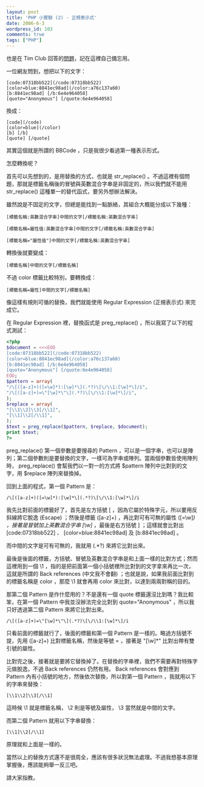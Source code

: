 ```yaml
---
layout: post
title: 'PHP 小實驗 (2) - 正規表示式'
date: 2006-6-3
wordpress_id: 103
comments: true
tags: ["PHP"]
---
```


也是在 Tim Club 回答的[問題](http://timteam.org/?TIM=FORUM&FORUM=1&ShowDocument=14269)，記在這裡自己備忘用。

一位網友問到，想把以下的文字：

```
[code:07318bb522](/code:07318bb522)
[color=blue:8841ec98ad](/color:a76c137a60)
[b:8841ec98ad] [/b:6e4e964058]
[quote="Anonymous"] [/quote:6e4e964058]

```

換成：

```
[code](/code)
[color=blue](/color)
[b] [/b]
[quote] [/quote]

```

其實這個就是所謂的 BBCode ，只是我很少看過第一種表示形式。

怎麼轉換呢？

<!--more-->

首先可以先想到的，是用替換的方式，也就是 str_replace() 。不過這裡有個問題，那就是標籤名稱後的冒號與英數混合字串是非固定的，所以我們就不能用 str_replace() 這種單一的替代函式，要另外想辦法解決。

雖然說是不固定的文字，但總是能找到一點脈絡，其組合大概能分成以下幾種：

```
[標籤名稱:英數混合字串]中間的文字[/標籤名稱:英數混合字串]

```

```
[標籤名稱=屬性值:英數混合字串]中間的文字[/標籤名稱:英數混合字串]

```

```
[標籤名稱="屬性值"]中間的文字[/標籤名稱:英數混合字串]

```

轉換後就要變成：

```
[標籤名稱]中間的文字[/標籤名稱]

```

不過 color 標籤比較特別，要轉換成：

```
[標籤名稱=屬性]中間的文字[/標籤名稱]

```

像這樣有規則可循的替換，我們就能使用 <span id="pageTitle">Regular Expression</span> (正規表示式) 來完成它。

在 <span id="pageTitle">Regular Expression</span> 裡，替換函式是 preg_replace() ，所以我寫了以下的程式測試：

```php
<?php
$document = <<<EOD
[code:07318bb522](/code:07318bb522)
[color=blue:8841ec98ad](/color:a76c137a60)
[b:8841ec98ad] [/b:6e4e964058]
[quote="Anonymous"] [/quote:6e4e964058]
EOD;
$pattern = array(
"/\[([a-z]+)([=\w]*):[\w]*\](.*?)\[\/\\1:[\w]*\]/i",
"/\[([a-z]+)=\"[\w]*\"\](.*?)\[\/\\1:[\w]*\]/i",
);
$replace = array(
"[\\1\\2]\\3[/\\1]",
"[\\1]\\2[/\\1]",
);
$text = preg_replace($pattern, $replace, $document);
print $text;
?>

```

preg_replace() 第一個參數是要搜尋的 Pattern ，可以是一個字串，也可以是陣列；第二個參數則是要替換的文字，一樣可為字串或陣列。當兩個參數皆使用陣列時， preg_replace() 會幫我們以一對一的方式將 $pattern 陣列中比對到的文字，用 $replace 陣列來替換掉。

回到上面的程式，第一個 Pattern 是：

```
/\[([a-z]+)([=\w]*):[\w]*\](.*?)\[\/\\1:[\w]*\]/i

```

我先比對前面的標籤好了，首先是左方括號 \[ ，因為它屬於特殊字元，所以要用反斜線將它脫逸 (Escape) ；然後是標籤 ([a-z]+) ，再比對可有可無的屬性 ([=\w]*) ，接著是冒號加上英數混合字串 [\w]* ，最後是右方括號 \] ；這樣就會比對出 [code:07318bb522] 、 [color=blue:8841ec98ad] 及 [b:8841ec98ad] 。

而中間的文字是可有可無的，我就用 (.*?) 來將它比對出來。

最後是後面的標籤，方括號、冒號及英數混合字串是和上面一樣的比對方式；然而這裡用到一個 \\1 ，指的是把前面第一個小括號裡所比對到的文字拿來再比一次，這就是所謂的 Back references (中文我不會翻) ；也就是說，如果我前面比對到的標籤名稱是 color ，那麼 \\1 就會再用 color 來比對，以達到兩兩對稱的目的。

那第二個 Pattern 是作什麼用的？不是還有一個 quote 標籤還沒比到嗎？我比較笨，在第一個 Pattern 中我並沒辦法完全比對到 quote="Anonymous" ，所以我只好透過第二個 Pattern 來將它比對出來。

```
/\[([a-z]+)=\"[\w]*\"\](.*?)\[\/\\1:[\w]*\]/i

```

只看前面的標籤就行了，後面的標籤和第一個 Pattern 是一樣的。略過方括號不提，先用 ([a-z]+) 比對標籤名稱，然後是等號 = ，接著是 \"[\w]*\" 比對出帶有雙引號的屬性。

比對完之後，接著就是要將它替換掉了。在替換的字串裡，我們不需要再對特殊字元做脫逸，不過 Back references 仍然有用。 Back references 會對應到 Pattern 內有小括號的地方，然後依次替換，所以對第一個 Pattern ，我就用以下的字串來替換：

```
[\\1\\2]\\3[/\\1]

```

這時候 \\1 就是標籤名稱， \\2 則是等號及屬性， \\3 當然就是中間的文字。

而第二個 Pattern 就用以下字串替換：

```
[\\1]\\2[/\\1]

```

原理就和上面是一樣的。

當然以上的替換方式還不是很周全，應該有很多狀況無法處理。不過我想基本原理掌握後，應該能夠舉一反三吧。

請大家指教。
